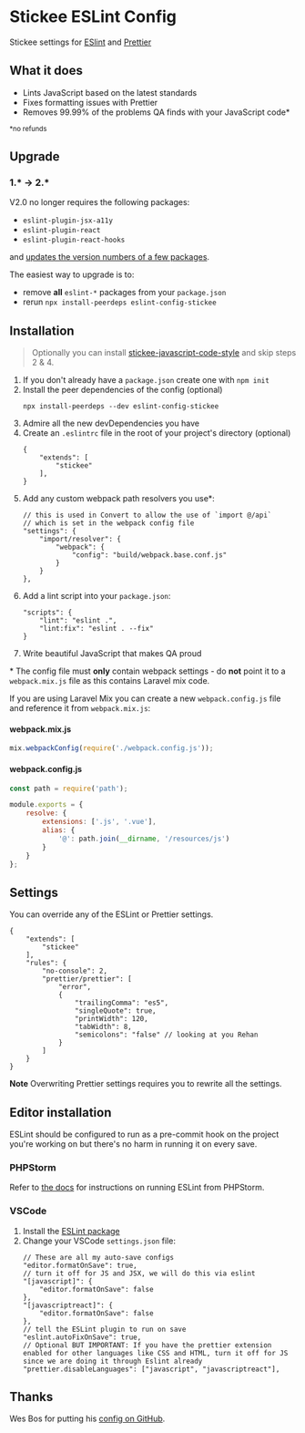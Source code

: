 # Stickee ESLint Config

Stickee settings for [ESlint](https://eslint.org/) and [Prettier](https://prettier.io/)

## What it does

- Lints JavaScript based on the latest standards
- Fixes formatting issues with Prettier
- Removes 99.99% of the problems QA finds with your JavaScript code*

<small>*no refunds</small>

## Upgrade

### 1.* -> 2.*

V2.0 no longer requires the following packages:

- `eslint-plugin-jsx-a11y`
- `eslint-plugin-react`
- `eslint-plugin-react-hooks`

and [updates the version numbers of a few packages](https://github.com/stickeepaul/eslint-config-stickeepaul/commit/9eb5da9f554e5b4eb140d1a94ffe70205ab60ad9).

The easiest way to upgrade is to:

- remove **all** `eslint-*` packages from your `package.json`
- rerun `npx install-peerdeps eslint-config-stickee`

## Installation

> Optionally you can install [stickee-javascript-code-style](https://www.npmjs.com/package/stickee-javascript-code-style) and skip steps 2 & 4.

1. If you don't already have a `package.json` create one with `npm init`
2. Install the peer dependencies of the config (optional)
    ```
    npx install-peerdeps --dev eslint-config-stickee
    ```
3. Admire all the new devDependencies you have
4. Create an `.eslintrc` file in the root of your project's directory (optional)
    ```
    {
        "extends": [
            "stickee"
        ],
    }
    ```
5. Add any custom webpack path resolvers you use*:
    ```
    // this is used in Convert to allow the use of `import @/api`
    // which is set in the webpack config file
    "settings": {
        "import/resolver": {
            "webpack": {
                "config": "build/webpack.base.conf.js"
            }
        }
    },
    ```
6. Add a lint script into your `package.json`:
    ```
    "scripts": {
        "lint": "eslint .",
        "lint:fix": "eslint . --fix"
    }
    ```
7. Write beautiful JavaScript that makes QA proud


\* 
The config file must **only** contain webpack settings - do **not** point it to a `webpack.mix.js` file as this contains Laravel mix code.

If you are using Laravel Mix you can create a new `webpack.config.js` file and reference it from `webpack.mix.js`:

#### webpack.mix.js
```js
mix.webpackConfig(require('./webpack.config.js'));
```

#### webpack.config.js
```js
const path = require('path');

module.exports = {
    resolve: {
        extensions: ['.js', '.vue'],
        alias: {
            '@': path.join(__dirname, '/resources/js')
        }
    }
};
```

## Settings

You can override any of the ESLint or Prettier settings. 

```
{
    "extends": [
        "stickee"
    ],
    "rules": {
        "no-console": 2,
        "prettier/prettier": [
            "error",
            {
                "trailingComma": "es5",
                "singleQuote": true,
                "printWidth": 120,
                "tabWidth": 8,
                "semicolons": "false" // looking at you Rehan
            }
        ]
    }
}
```

**Note**
Overwriting Prettier settings requires you to rewrite all the settings.

## Editor installation

ESLint should be configured to run as a pre-commit hook on the project you're working on but there's no harm in running it on every save.

### PHPStorm

Refer to [the docs](https://www.jetbrains.com/help/phpstorm/eslint.html) for instructions on running ESLint from PHPStorm.

### VSCode

1. Install the [ESLint package](https://marketplace.visualstudio.com/items?itemName=dbaeumer.vscode-eslint)
2. Change your VSCode `settings.json` file:
    ```
    // These are all my auto-save configs
    "editor.formatOnSave": true,
    // turn it off for JS and JSX, we will do this via eslint
    "[javascript]": {
        "editor.formatOnSave": false
    },
    "[javascriptreact]": {
        "editor.formatOnSave": false
    },
    // tell the ESLint plugin to run on save
    "eslint.autoFixOnSave": true,
    // Optional BUT IMPORTANT: If you have the prettier extension enabled for other languages like CSS and HTML, turn it off for JS since we are doing it through Eslint already
    "prettier.disableLanguages": ["javascript", "javascriptreact"],
    ```

## Thanks

Wes Bos for putting his [config on GitHub](https://github.com/wesbos/eslint-config-wesbos).